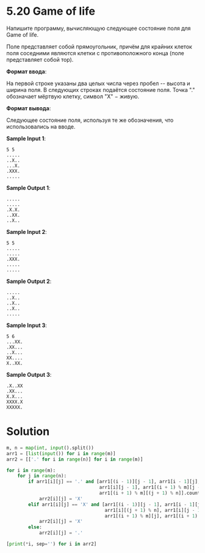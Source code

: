 # 5.20 Game of life

Напишите программу, вычисляющую следующее состояние поля для Game of life.

Поле представляет собой прямоугольник, причём для крайних клеток поля соседними являются клетки с противоположного
конца (поле представляет собой тор).

**Формат ввода**:

На первой строке указаны два целых числа через пробел -- высота и ширина поля. В следующих строках подаётся состояние
поля. Точка "." обозначает мёртвую клетку, символ "X" − живую.

**Формат вывода**:

Следующее состояние поля, используя те же обозначения, что использовались на вводе.

**Sample Input 1**:

```
5 5
.....
..X..
...X.
.XXX.
.....
```

**Sample Output 1**:

```
.....
.....
.X.X.
..XX.
..X..
```

**Sample Input 2**:

```
5 5
.....
.....
.XXX.
.....
.....
```

**Sample Output 2**:

```
.....
..X..
..X..
..X..
.....
```

**Sample Input 3**:

```
5 6
...XX.
.XX...
..X...
XX....
X..XX.
```

**Sample Output 3**:

```
.X..XX
.XX...
X.X...
XXXX.X
XXXXX.
```

# Solution

```python
m, n = map(int, input().split())
arr1 = [list(input()) for i in range(m)]
arr2 = [['.' for i in range(n)] for i in range(m)]

for i in range(m):
    for j in range(n):
        if arr1[i][j] == '.' and [arr1[(i - 1)][j - 1], arr1[i - 1][j], arr1[i - 1][(j + 1) % n], arr1[i][(j + 1) % n],
                                  arr1[i][j - 1], arr1[(i + 1) % m][j - 1], arr1[(i + 1) % m][j],
                                  arr1[(i + 1) % m][(j + 1) % n]].count('X') == 3:
            arr2[i][j] = 'X'
        elif arr1[i][j] == 'X' and [arr1[(i - 1)][j - 1], arr1[i - 1][j], arr1[i - 1][(j + 1) % n],
                                    arr1[i][(j + 1) % n], arr1[i][j - 1], arr1[(i + 1) % m][j - 1],
                                    arr1[(i + 1) % m][j], arr1[(i + 1) % m][(j + 1) % n]].count('X') in [2, 3]:
            arr2[i][j] = 'X'
        else:
            arr2[i][j] = '.'

[print(*i, sep='') for i in arr2]
```
